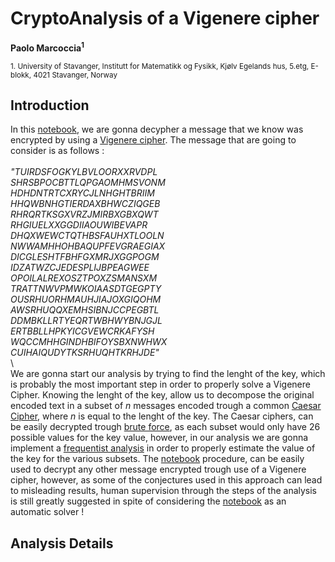 # CryptoAnalysis of a Vigenere cipher
**Paolo Marcoccia<sup>1</sup>**

<sub>1. University of Stavanger, Institutt for Matematikk og Fysikk, Kjølv Egelands hus, 5.etg, E-blokk, 4021 Stavanger, Norway </sub> 

## Introduction ##

In this [notebook](https://github.com/KuZa91/CryptoAnalysis_of_a_Vigenere_cipher/blob/main/VigenereCipherCryptoanalysis.ipynb), we are gonna decypher a message that we know was encrypted by using a [Vigenere cipher](https://en.wikipedia.org/wiki/Vigen%C3%A8re_cipher). The message that are going to consider is as follows : \
\
_"TUIRDSFOGKYLBVLOORXXRVDPL \
  SHRSBPOCBTTLQPGAOMHMSVONM \
  HDHDNTRTCXRYCJLNHGHTBRIIM \
  HHQWBNHGTIERDAXBHWCZIQGEB \
  RHRQRTKSGXVRZJMIRBXGBXQWT \
  RHGIUELXXGGDIIAOUWIBEVAPR \
  DHQXWEWCTQTHBSFAUHXTLOOLN \
  NWWAMHHOHBAQUPFEVGRAEGIAX \
  DICGLESHTFBHFGXMRJXGGPOGM \
  IDZATWZCJEDESPLIJBPEAGWEE \
  OPOILALREXOSZTPOXZSMANSXM \
  TRATTNWVPMWKOIAASDTGEGPTY \
  OUSRHUORHMAUHJIAJOXGIQOHM \
  AWSRHUQQXEMHSIBNJCCPEGBTL \
  DDMBKLLRTYEQRTWBHWYBNJGJL \
  ERTBBLLHPKYICGVEWCRKAFYSH \
  WQCCMHHGINDHBIFOYSBXNWHWX \
  CUIHAIQUDYTKSRHUQHTKRHJDE"_ \
\  
We are gonna start our analysis by trying to find the lenght of the key, which is probably the most important step in order to properly solve a Vigenere Cipher.
Knowing the lenght of the key, allow us to decompose the original encoded text in a subset of $n$ messages encoded trough a common [Caesar Cipher](https://en.wikipedia.org/wiki/Caesar_cipher), where $n$ is equal to the lenght of the key.
The Caesar ciphers, can be easily decrypted trough [brute force](https://en.wikipedia.org/wiki/Brute-force_attack), as each subset would only have 26 possible values for the key value, however, in our analysis we are gonna implement a [frequentist analysis](https://en.wikipedia.org/wiki/Frequentist_inference) in order to properly estimate the value of the key for the various subsets.
The [notebook](https://github.com/KuZa91/CryptoAnalysis_of_a_Vigenere_cipher/blob/main/VigenereCipherCryptoanalysis.ipynb) procedure, can be easily used to decrypt any other message encrypted trough use of a Vigenere cipher, however, as some of the conjectures used in this approach can lead to misleading results, human supervision through the steps of the analysis is still greatly suggested in spite of considering the [notebook](https://github.com/KuZa91/CryptoAnalysis_of_a_Vigenere_cipher/blob/main/VigenereCipherCryptoanalysis.ipynb) as an automatic solver !

## Analysis Details ##
